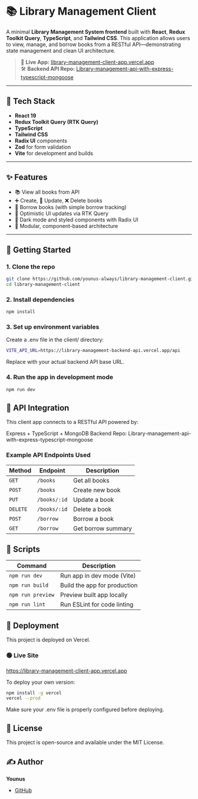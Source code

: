 # 📚 Library Management Client

A minimal **Library Management System frontend** built with **React**, **Redux Toolkit Query**, **TypeScript**, and **Tailwind CSS**. This application allows users to view, manage, and borrow books from a RESTful API—demonstrating state management and clean UI architecture.

> 🔗 **Live App:** [library-management-client-app.vercel.app](https://library-management-client-app.vercel.app/)  
> 🛠️ **Backend API Repo:** [Library-management-api-with-express-typescript-mongoose](https://github.com/younus-always/Library-management-api-with-express-typescript-mongoose)

---

## 🧩 Tech Stack

- **React 19**
- **Redux Toolkit Query (RTK Query)**
- **TypeScript**
- **Tailwind CSS**
- **Radix UI** components
- **Zod** for form validation
- **Vite** for development and builds

---

## ✨ Features

- 📚 View all books from API
- ➕ Create, 📝 Update, ❌ Delete books
- 📖 Borrow books (with simple borrow tracking)
- 🔄 Optimistic UI updates via RTK Query
- 💅 Dark mode and styled components with Radix UI
- 🧩 Modular, component-based architecture

---

## 🚀 Getting Started

### 1. Clone the repo

```bash
git clone https://github.com/younus-always/library-management-client.git
cd library-management-client
```

### 2. Install dependencies

```bash
npm install
```

### 3. Set up environment variables

Create a .env file in the client/ directory:

```bash
VITE_API_URL=https://library-management-backend-api.vercel.app/api
```

Replace with your actual backend API base URL.

### 4. Run the app in development mode

```bash
npm run dev
```

## 🔗 API Integration

This client app connects to a RESTful API powered by:

Express + TypeScript + MongoDB
Backend Repo: Library-management-api-with-express-typescript-mongoose

### Example API Endpoints Used

| Method   | Endpoint     | Description        |
| -------- | ------------ | ------------------ |
| `GET`    | `/books`     | Get all books      |
| `POST`   | `/books`     | Create new book    |
| `PUT`    | `/books/:id` | Update a book      |
| `DELETE` | `/books/:id` | Delete a book      |
| `POST`   | `/borrow`    | Borrow a book      |
| `GET`    | `/borrow`    | Get borrow summary |

## 🧪 Scripts

| Command           | Description                  |
| ----------------- | ---------------------------- |
| `npm run dev`     | Run app in dev mode (Vite)   |
| `npm run build`   | Build the app for production |
| `npm run preview` | Preview built app locally    |
| `npm run lint`    | Run ESLint for code linting  |

## 🚀 Deployment

This project is deployed on Vercel.

### 🟢 Live Site

https://library-management-client-app.vercel.app

To deploy your own version:

```bash
npm install -g vercel
vercel --prod
```

Make sure your .env file is properly configured before deploying.

## 📄 License

This project is open-source and available under the MIT License.

## ✍️ Author

**Younus**

- [GitHub](https://github.com/younus-always)
